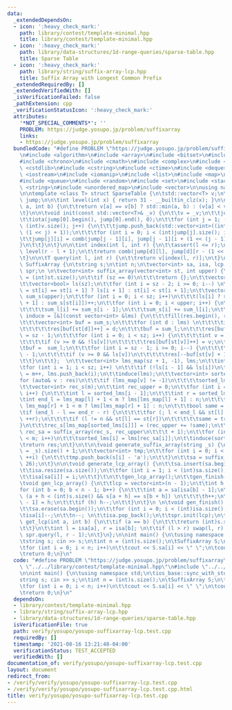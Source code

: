 ```yaml
---
data:
  _extendedDependsOn:
  - icon: ':heavy_check_mark:'
    path: library/contest/template-minimal.hpp
    title: library/contest/template-minimal.hpp
  - icon: ':heavy_check_mark:'
    path: library/data-structures/1d-range-queries/sparse-table.hpp
    title: Sparse Table
  - icon: ':heavy_check_mark:'
    path: library/string/suffix-array-lcp.hpp
    title: Suffix Array with Longest Common Prefix
  _extendedRequiredBy: []
  _extendedVerifiedWith: []
  _isVerificationFailed: false
  _pathExtension: cpp
  _verificationStatusIcon: ':heavy_check_mark:'
  attributes:
    '*NOT_SPECIAL_COMMENTS*': ''
    PROBLEM: https://judge.yosupo.jp/problem/suffixarray
    links:
    - https://judge.yosupo.jp/problem/suffixarray
  bundledCode: "#define PROBLEM \"https://judge.yosupo.jp/problem/suffixarray\"\n\n\
    \n#include <algorithm>\n#include <array>\n#include <bitset>\n#include <cassert>\n\
    #include <chrono>\n#include <cmath>\n#include <complex>\n#include <cstdio>\n#include\
    \ <cstdlib>\n#include <cstring>\n#include <ctime>\n#include <deque>\n#include\
    \ <iostream>\n#include <iomanip>\n#include <list>\n#include <map>\n#include <numeric>\n\
    #include <queue>\n#include <random>\n#include <set>\n#include <stack>\n#include\
    \ <string>\n#include <unordered_map>\n#include <vector>\n\nusing namespace std;\n\
    \n\ntemplate <class T> struct SparseTable {\n\tstd::vector<T> v;\n\tstd::vector<std::vector<int>>\
    \ jump;\n\n\tint level(int x) { return 31 - __builtin_clz(x); }\n\n\tint comb(int\
    \ a, int b) {\n\t\treturn v[a] == v[b] ? std::min(a, b) : (v[a] < v[b] ? a : b);\n\
    \t}\n\n\tvoid init(const std::vector<T>& _v) {\n\t\tv = _v;\n\t\tjump = {std::vector<int>((int)v.size())};\n\
    \t\tiota(jump[0].begin(), jump[0].end(), 0);\n\t\tfor (int j = 1; (1 << j) <=\
    \ (int)v.size(); j++) {\n\t\t\tjump.push_back(std::vector<int>((int)v.size() -\
    \ (1 << j) + 1));\n\t\t\tfor (int i = 0; i < (int)jump[j].size(); i++) {\n\t\t\
    \t\tjump[j][i] = comb(jump[j - 1][i], jump[j - 1][i + (1 << (j - 1))]);\n\t\t\t\
    }\n\t\t}\n\t}\n\n\tint index(int l, int r) {\n\t\tassert(l <= r);\n\t\tint d =\
    \ level(r - l + 1);\n\t\treturn comb(jump[d][l], jump[d][r - (1 << d) + 1]);\n\
    \t}\n\n\tT query(int l, int r) {\n\t\treturn v[index(l, r)];\n\t}\n};\n\nstruct\
    \ SuffixArray {\n\tstring s;\n\tint n;\n\tvector<int> sa, isa, lcp;\n\tSparseTable<int>\
    \ spr;\n \n\tvector<int> suffix_array(vector<int> st, int upper) {\n\t\tint sz\
    \ = (int)st.size();\n\t\tif (sz == 0)\n\t\t\treturn {};\n\t\tvector<int> res(sz);\n\
    \t\tvector<bool> ls(sz);\n\t\tfor (int i = sz - 2; i >= 0; i--) \n\t\t\tls[i]\
    \ = st[i] == st[i + 1] ? ls[i + 1] : st[i] < st[i + 1];\n\t\tvector<int> sum_l(upper),\
    \ sum_s(upper);\n\t\tfor (int i = 0; i < sz; i++)\n\t\t\t(ls[i] ? sum_l[st[i]\
    \ + 1] : sum_s[st[i]])++;\n\t\tfor (int i = 0; i < upper; i++) {\n\t\t\tif (i)\n\
    \t\t\t\tsum_l[i] += sum_s[i - 1];\n\t\t\tsum_s[i] += sum_l[i];\n\t\t}\n\t\tauto\
    \ induce = [&](const vector<int> &lms) {\n\t\t\tfill(res.begin(), res.end(), -1);\n\
    \t\t\tvector<int> buf = sum_s;\n\t\t\tfor (int d : lms) \n\t\t\t\tif (d != sz)\n\
    \t\t\t\t\tres[buf[st[d]]++] = d;\n\t\t\tbuf = sum_l;\n\t\t\tres[buf[st[sz - 1]]++]\
    \ = sz - 1;\n\t\t\tfor (int i = 0; i < sz; i++) {\n\t\t\t\tint v = res[i] - 1;\n\
    \t\t\t\tif (v >= 0 && !ls[v])\n\t\t\t\t\tres[buf[st[v]]++] = v;\n\t\t\t}\n\t\t\
    \tbuf =  sum_l;\n\t\t\tfor (int i = sz - 1; i >= 0; i--) {\n\t\t\t\tint v = res[i]\
    \ - 1;\n\t\t\t\tif (v >= 0 && ls[v])\n\t\t\t\t\tres[--buf[st[v] + 1]] = v;\n\t\
    \t\t}\n\t\t};  \n\t\tvector<int> lms_map(sz + 1, -1), lms;\n\t\tint m = 0;\n\t\
    \tfor (int i = 1; i < sz; i++) \n\t\t\tif (!ls[i - 1] && ls[i])\n\t\t\t\tlms_map[i]\
    \ = m++, lms.push_back(i);\n\t\tinduce(lms);\n\t\tvector<int> sorted_lms;\n\t\t\
    for (auto& v : res)\n\t\t\tif (lms_map[v] != -1)\n\t\t\t\tsorted_lms.push_back(v);\n\
    \t\tvector<int> rec_s(m);\n\t\tint rec_upper = 0;\n\t\tfor (int i = 1; i < m;\
    \ i++) {\n\t\t\tint l = sorted_lms[i - 1];\n\t\t\tint r = sorted_lms[i];\n\t\t\
    \tint end_l = lms_map[l] + 1 < m ? lms[lms_map[l] + 1] : n;\n\t\t\tint end_r =\
    \ lms_map[r] + 1 < m ? lms[lms_map[r] + 1] : n;\n\t\t\tbool same = false;\n\t\t\
    \tif (end_l - l == end_r - r) {\n\t\t\t\tfor (; l < end_l && st[l] == st[r]; ++l,\
    \ ++r);\n\t\t\t\tif (l != n && st[l] == st[r])\n\t\t\t\t\tsame = true;\n\t\t\t\
    }\n\t\t\trec_s[lms_map[sorted_lms[i]]] = (rec_upper += !same);\n\t\t}\n\t\tvector<int>\
    \ rec_sa = suffix_array(rec_s, rec_upper\n\t\t\t + 1);\n\t\tfor (int i = 0; i\
    \ < m; i++)\n\t\t\tsorted_lms[i] = lms[rec_sa[i]];\n\t\tinduce(sorted_lms);\n\t\
    \treturn res;\n\t}\n\t\n\tvoid generate_suffix_array(string _s) {\n\t\tn = (int)(s\
    \ = _s).size() + 1;\n\t\tvector<int> tmp;\n\t\tfor (int i = 0; i < (int)s.size();\
    \ ++i) {\n\t\t\ttmp.push_back(s[i] - 'a');\n\t\t}\n\t\tsa = suffix_array(tmp,\
    \ 26);\n\t}\n\n\tvoid generate_lcp_array() {\n\t\tsa.insert(sa.begin(), -1);\n\
    \t\tisa.resize(sa.size());\n\t\tfor (int i = 1; i < (int)sa.size(); ++i) {\n\t\
    \t\tisa[sa[i]] = i;\n\t\t}\t\n\t\tgen_lcp_array();\n\t\tgen_finish();\n\t}\n \n\
    \tvoid gen_lcp_array() {\n\t\tlcp = vector<int>(n - 1);\n\t\tint h = 0;\n\t\t\
    for (int b = 0; b < n - 1; b++) {\n\t\t\tint a = sa[isa[b] - 1];\n\t\t\twhile\
    \ (a + h < (int)s.size() && s[a + h] == s[b + h]) \n\t\t\t\th++;\n\t\t\tlcp[isa[b]\
    \ - 1] = h;\n\t\t\tif (h) h--;\n\t\t}\n\t}\n \n\tvoid gen_finish() {\n\t\tlcp.erase(lcp.begin());\n\
    \t\tsa.erase(sa.begin());\n\t\tfor (int i = 0; i < (int)isa.size(); i++) \n\t\t\
    \tisa[i]--;\n\t\tn--; \n\t\tisa.pop_back();\n\t\tspr.init(lcp);\n\t}\n\t\n\tint\
    \ get_lcp(int a, int b) {\n\t\tif (a == b) {\n\t\t\treturn (int)s.size() - a;\n\
    \t\t}\n\t\tint l = isa[a], r = isa[b]; \n\t\tif (l > r) swap(l, r);\n\t\treturn\
    \ spr.query(l, r - 1);\n\t}\n};\n\nint main() {\n\tusing namespace std;\n\tios_base::sync_with_stdio(0);\n\
    \tstring s; cin >> s;\n\tint n = (int)s.size();\n\tSuffixArray S;\n\tS.generate_suffix_array(s);\n\
    \tfor (int i = 0; i < n; i++)\n\t\tcout << S.sa[i] << \" \";\n\tcout << '\\n';\n\
    \treturn 0;\n}\n"
  code: "#define PROBLEM \"https://judge.yosupo.jp/problem/suffixarray\"\n\n#include\
    \ \"../../library/contest/template-minimal.hpp\"\n#include \"../../library/string/suffix-array-lcp.hpp\"\
    \n\nint main() {\n\tusing namespace std;\n\tios_base::sync_with_stdio(0);\n\t\
    string s; cin >> s;\n\tint n = (int)s.size();\n\tSuffixArray S;\n\tS.generate_suffix_array(s);\n\
    \tfor (int i = 0; i < n; i++)\n\t\tcout << S.sa[i] << \" \";\n\tcout << '\\n';\n\
    \treturn 0;\n}\n"
  dependsOn:
  - library/contest/template-minimal.hpp
  - library/string/suffix-array-lcp.hpp
  - library/data-structures/1d-range-queries/sparse-table.hpp
  isVerificationFile: true
  path: verify/yosupo/yosupo-suffixarray-lcp.test.cpp
  requiredBy: []
  timestamp: '2021-08-16 13:21:48-04:00'
  verificationStatus: TEST_ACCEPTED
  verifiedWith: []
documentation_of: verify/yosupo/yosupo-suffixarray-lcp.test.cpp
layout: document
redirect_from:
- /verify/verify/yosupo/yosupo-suffixarray-lcp.test.cpp
- /verify/verify/yosupo/yosupo-suffixarray-lcp.test.cpp.html
title: verify/yosupo/yosupo-suffixarray-lcp.test.cpp
---
```

